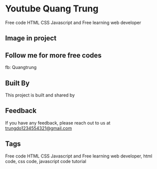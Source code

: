 
# Youtube Quang Trung

Free code HTML CSS Javascript and Free learning web developer 


## Image in project



## Follow me for more free codes
fb: Quangtrung


## Built By

This project is built and shared by



## Feedback

If you have any feedback, please reach out to us at trungdo1234554321@gmail.com


## Tags

Free code HTML CSS Javascript and Free learning web developer, html code, css code, javascript code tutorial
